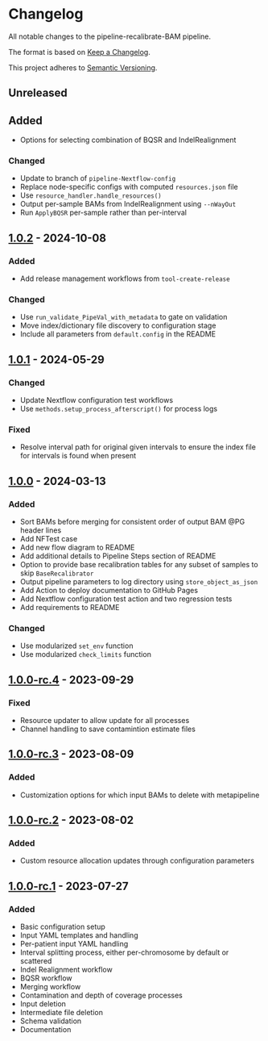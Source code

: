 # Changelog

All notable changes to the pipeline-recalibrate-BAM pipeline.

The format is based on [Keep a Changelog](https://keepachangelog.com/en/1.0.0/).

This project adheres to [Semantic Versioning](https://semver.org/spec/v2.0.0.html).

## Unreleased

## Added

- Options for selecting combination of BQSR and IndelRealignment

### Changed

- Update to branch of `pipeline-Nextflow-config`
- Replace node-specific configs with computed `resources.json` file
- Use `resource_handler.handle_resources()`
- Output per-sample BAMs from IndelRealignment using `--nWayOut`
- Run `ApplyBQSR` per-sample rather than per-interval

## [1.0.2] - 2024-10-08

### Added

- Add release management workflows from `tool-create-release`

### Changed

- Use `run_validate_PipeVal_with_metadata` to gate on validation
- Move index/dictionary file discovery to configuration stage
- Include all parameters from `default.config` in the README

## [1.0.1] - 2024-05-29

### Changed

- Update Nextflow configuration test workflows
- Use `methods.setup_process_afterscript()` for process logs

### Fixed

- Resolve interval path for original given intervals to ensure the index file for intervals is found when present

## [1.0.0] - 2024-03-13

### Added

- Sort BAMs before merging for consistent order of output BAM @PG header lines
- Add NFTest case
- Add new flow diagram to README
- Add additional details to Pipeline Steps section of README
- Option to provide base recalibration tables for any subset of samples to skip `BaseRecalibrator`
- Output pipeline parameters to log directory using `store_object_as_json`
- Add Action to deploy documentation to GitHub Pages
- Add Nextflow configuration test action and two regression tests
- Add requirements to README

### Changed

- Use modularized `set_env` function
- Use modularized `check_limits` function

## [1.0.0-rc.4] - 2023-09-29

### Fixed

- Resource updater to allow update for all processes
- Channel handling to save contamintion estimate files

## [1.0.0-rc.3] - 2023-08-09

### Added

- Customization options for which input BAMs to delete with metapipeline

## [1.0.0-rc.2] - 2023-08-02

### Added

- Custom resource allocation updates through configuration parameters

## [1.0.0-rc.1] - 2023-07-27

### Added

- Basic configuration setup
- Input YAML templates and handling
- Per-patient input YAML handling
- Interval splitting process, either per-chromosome by default or scattered
- Indel Realignment workflow
- BQSR workflow
- Merging workflow
- Contamination and depth of coverage processes
- Input deletion
- Intermediate file deletion
- Schema validation
- Documentation

[1.0.0]: https://github.com/uclahs-cds/pipeline-recalibrate-BAM/compare/v1.0.0-rc.4...v1.0.0
[1.0.0-rc.1]: https://github.com/uclahs-cds/pipeline-recalibrate-BAM/releases/tag/v1.0.0-rc.1
[1.0.0-rc.2]: https://github.com/uclahs-cds/pipeline-recalibrate-BAM/compare/v1.0.0-rc.1...v1.0.0-rc.2
[1.0.0-rc.3]: https://github.com/uclahs-cds/pipeline-recalibrate-BAM/compare/v1.0.0-rc.2...v1.0.0-rc.3
[1.0.0-rc.4]: https://github.com/uclahs-cds/pipeline-recalibrate-BAM/compare/v1.0.0-rc.3...v1.0.0-rc.4
[1.0.1]: https://github.com/uclahs-cds/pipeline-recalibrate-BAM/compare/v1.0.0...v1.0.1
[1.0.2]: https://github.com/uclahs-cds/pipeline-recalibrate-BAM/compare/v1.0.1...v1.0.2
